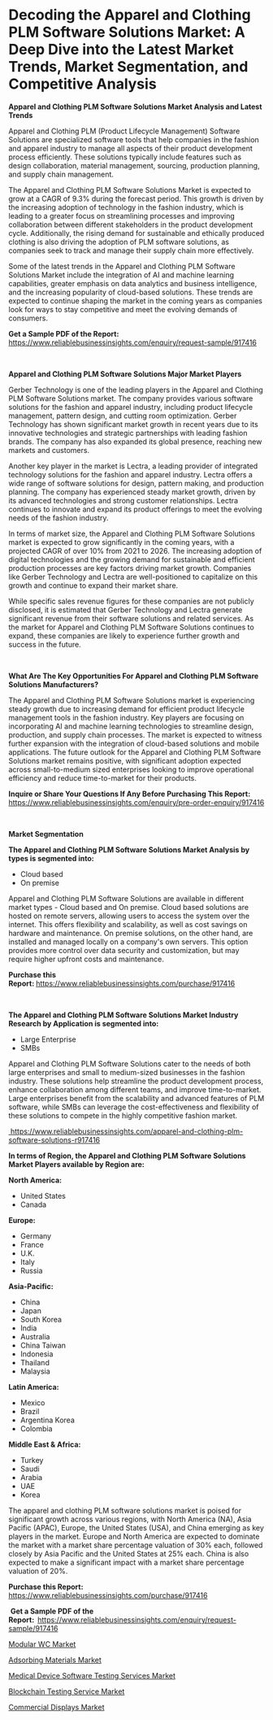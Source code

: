 <p><h1>Decoding the Apparel and Clothing PLM Software Solutions Market: A Deep Dive into the Latest Market Trends, Market Segmentation, and Competitive Analysis</h1></p><p><strong>Apparel and Clothing PLM Software Solutions Market Analysis and Latest Trends</strong></p>
<p><p>Apparel and Clothing PLM (Product Lifecycle Management) Software Solutions are specialized software tools that help companies in the fashion and apparel industry to manage all aspects of their product development process efficiently. These solutions typically include features such as design collaboration, material management, sourcing, production planning, and supply chain management.</p><p>The Apparel and Clothing PLM Software Solutions Market is expected to grow at a CAGR of 9.3% during the forecast period. This growth is driven by the increasing adoption of technology in the fashion industry, which is leading to a greater focus on streamlining processes and improving collaboration between different stakeholders in the product development cycle. Additionally, the rising demand for sustainable and ethically produced clothing is also driving the adoption of PLM software solutions, as companies seek to track and manage their supply chain more effectively.</p><p>Some of the latest trends in the Apparel and Clothing PLM Software Solutions Market include the integration of AI and machine learning capabilities, greater emphasis on data analytics and business intelligence, and the increasing popularity of cloud-based solutions. These trends are expected to continue shaping the market in the coming years as companies look for ways to stay competitive and meet the evolving demands of consumers.</p></p>
<p><strong>Get a Sample PDF of the Report:&nbsp;</strong> <a href="https://www.reliablebusinessinsights.com/enquiry/request-sample/917416">https://www.reliablebusinessinsights.com/enquiry/request-sample/917416</a></p>
<p>&nbsp;</p>
<p><strong>Apparel and Clothing PLM Software Solutions Major Market Players</strong></p>
<p><p>Gerber Technology is one of the leading players in the Apparel and Clothing PLM Software Solutions market. The company provides various software solutions for the fashion and apparel industry, including product lifecycle management, pattern design, and cutting room optimization. Gerber Technology has shown significant market growth in recent years due to its innovative technologies and strategic partnerships with leading fashion brands. The company has also expanded its global presence, reaching new markets and customers.</p><p>Another key player in the market is Lectra, a leading provider of integrated technology solutions for the fashion and apparel industry. Lectra offers a wide range of software solutions for design, pattern making, and production planning. The company has experienced steady market growth, driven by its advanced technologies and strong customer relationships. Lectra continues to innovate and expand its product offerings to meet the evolving needs of the fashion industry.</p><p>In terms of market size, the Apparel and Clothing PLM Software Solutions market is expected to grow significantly in the coming years, with a projected CAGR of over 10% from 2021 to 2026. The increasing adoption of digital technologies and the growing demand for sustainable and efficient production processes are key factors driving market growth. Companies like Gerber Technology and Lectra are well-positioned to capitalize on this growth and continue to expand their market share.</p><p>While specific sales revenue figures for these companies are not publicly disclosed, it is estimated that Gerber Technology and Lectra generate significant revenue from their software solutions and related services. As the market for Apparel and Clothing PLM Software Solutions continues to expand, these companies are likely to experience further growth and success in the future.</p></p>
<p>&nbsp;</p>
<p><strong>What Are The Key Opportunities For Apparel and Clothing PLM Software Solutions Manufacturers?</strong></p>
<p><p>The Apparel and Clothing PLM Software Solutions market is experiencing steady growth due to increasing demand for efficient product lifecycle management tools in the fashion industry. Key players are focusing on incorporating AI and machine learning technologies to streamline design, production, and supply chain processes. The market is expected to witness further expansion with the integration of cloud-based solutions and mobile applications. The future outlook for the Apparel and Clothing PLM Software Solutions market remains positive, with significant adoption expected across small-to-medium sized enterprises looking to improve operational efficiency and reduce time-to-market for their products.</p></p>
<p><strong>Inquire or Share Your Questions If Any Before Purchasing This Report:</strong> <a href="https://www.reliablebusinessinsights.com/enquiry/pre-order-enquiry/917416">https://www.reliablebusinessinsights.com/enquiry/pre-order-enquiry/917416</a></p>
<p>&nbsp;</p>
<p><strong>Market Segmentation</strong></p>
<p><strong>The Apparel and Clothing PLM Software Solutions Market Analysis by types is segmented into:</strong></p>
<p><ul><li>Cloud based</li><li>On premise</li></ul></p>
<p><p>Apparel and Clothing PLM Software Solutions are available in different market types - Cloud based and On premise. Cloud based solutions are hosted on remote servers, allowing users to access the system over the internet. This offers flexibility and scalability, as well as cost savings on hardware and maintenance. On premise solutions, on the other hand, are installed and managed locally on a company's own servers. This option provides more control over data security and customization, but may require higher upfront costs and maintenance.</p></p>
<p><strong>Purchase this Report:&nbsp;</strong><a href="https://www.reliablebusinessinsights.com/purchase/917416">https://www.reliablebusinessinsights.com/purchase/917416</a></p>
<p>&nbsp;</p>
<p><strong>The Apparel and Clothing PLM Software Solutions Market Industry Research by Application is segmented into:</strong></p>
<p><ul><li>Large Enterprise</li><li>SMBs</li></ul></p>
<p><p>Apparel and Clothing PLM Software Solutions cater to the needs of both large enterprises and small to medium-sized businesses in the fashion industry. These solutions help streamline the product development process, enhance collaboration among different teams, and improve time-to-market. Large enterprises benefit from the scalability and advanced features of PLM software, while SMBs can leverage the cost-effectiveness and flexibility of these solutions to compete in the highly competitive fashion market.</p></p>
<p><a href="https://www.reliablebusinessinsights.com/apparel-and-clothing-plm-software-solutions-r917416">&nbsp;https://www.reliablebusinessinsights.com/apparel-and-clothing-plm-software-solutions-r917416</a></p>
<p><strong>In terms of Region, the Apparel and Clothing PLM Software Solutions Market Players available by Region are:</strong></p>
<p>
    <p> <strong> North America: </strong>
        <ul>
            <li>United States</li>
            <li>Canada</li>
        </ul>
        </p> 
    <p> <strong> Europe: </strong>
        <ul>
            <li>Germany</li>
            <li>France</li>
            <li>U.K.</li>
            <li>Italy</li>
            <li>Russia</li>
        </ul>
        </p> 
    <p> <strong> Asia-Pacific: </strong>
        <ul>
            <li>China</li>
            <li>Japan</li>
            <li>South Korea</li>
            <li>India</li>
            <li>Australia</li>
            <li>China Taiwan</li>
            <li>Indonesia</li>
            <li>Thailand</li>
            <li>Malaysia</li>
        </ul>
        </p> 
    <p> <strong> Latin America: </strong>
        <ul>
            <li>Mexico</li>
            <li>Brazil</li>
            <li>Argentina Korea</li>
            <li>Colombia</li>
        </ul>
        </p> 
    <p> <strong> Middle East & Africa: </strong>
        <ul>
            <li>Turkey</li>
            <li>Saudi</li>
            <li>Arabia</li>
            <li>UAE</li>
            <li>Korea</li>
        </ul>
    </p>
    </p>
<p><p>The apparel and clothing PLM software solutions market is poised for significant growth across various regions, with North America (NA), Asia Pacific (APAC), Europe, the United States (USA), and China emerging as key players in the market. Europe and North America are expected to dominate the market with a market share percentage valuation of 30% each, followed closely by Asia Pacific and the United States at 25% each. China is also expected to make a significant impact with a market share percentage valuation of 20%.</p></p>
<p><strong>Purchase this Report: </strong><a href="https://www.reliablebusinessinsights.com/purchase/917416">https://www.reliablebusinessinsights.com/purchase/917416</a></p>
<p>&nbsp;<strong>Get a Sample PDF of the Report:&nbsp;&nbsp;</strong><a href="https://www.reliablebusinessinsights.com/enquiry/request-sample/917416">https://www.reliablebusinessinsights.com/enquiry/request-sample/917416</a></p>
<p><strong></strong></p>
<p><p><a href="https://www.linkedin.com/pulse/global-modular-wc-market-analysis-trends-forecasts-growth-8mjqe?trackingId=qdS9Be6PSn%2BhWiFFvzerpg%3D%3D">Modular WC Market</a></p><p><a href="https://www.linkedin.com/pulse/al-adsorbing-materials-market-share-growth-opportunities-pqsgf?trackingId=5EnJRowQQGaD%2BAsAIQfIHQ%3D%3D">Adsorbing Materials Market</a></p><p><a href="https://github.com/FredaSauer/Market-Research-Report-List-1/blob/main/medical-device-software-testing-services-market.md">Medical Device Software Testing Services Market</a></p><p><a href="https://github.com/arabintang013/Market-Research-Report-List-1/blob/main/blockchain-testing-service-market.md">Blockchain Testing Service Market</a></p><p><a href="https://www.linkedin.com/pulse/global-commercial-displays-market-size-trends-analysis-axece?trackingId=Yfoz4%2BPTRzafzHWTT8G2ag%3D%3D">Commercial Displays Market</a></p></p>